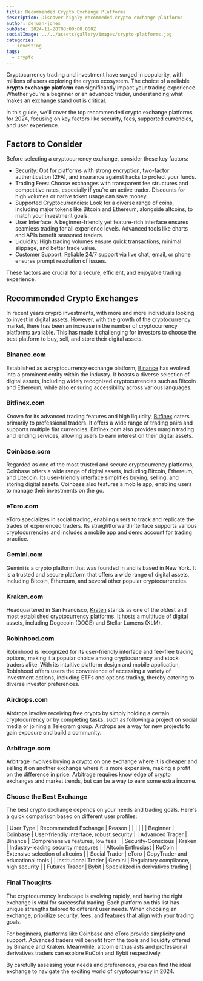 ```yaml
---
title: Recommended Crypto Exchange Platforms
description: Discover highly recommeded crypto exchange platforms.
author: dejuan-jones
pubDate: 2024-11-28T00:00:00.000Z
socialImage: ../../assets/gallery/images/crypto-platforms.jpg
categories:
  - investing
tags:
  - crypto
---
```


Cryptocurrency trading and investment have surged in popularity, with millions of users exploring the crypto ecosystem. The choice of a reliable **crypto exchange platform** can significantly impact your trading experience. Whether you're a beginner or an advanced trader, understanding what makes an exchange stand out is critical.

In this guide, we'll cover the top recommended crypto exchange platforms for 2024, focusing on key factors like security, fees, supported currencies, and user experience.

## Factors to Consider

Before selecting a cryptocurrency exchange, consider these key factors:

* Security: Opt for platforms with strong encryption, two-factor authentication (2FA), and insurance against hacks to protect your funds.
* Trading Fees: Choose exchanges with transparent fee structures and competitive rates, especially if you’re an active trader. Discounts for high volumes or native token usage can save money.
* Supported Cryptocurrencies: Look for a diverse range of coins, including major tokens like Bitcoin and Ethereum, alongside altcoins, to match your investment goals.
* User Interface: A beginner-friendly yet feature-rich interface ensures seamless trading for all experience levels. Advanced tools like charts and APIs benefit seasoned traders.
* Liquidity: High trading volumes ensure quick transactions, minimal slippage, and better trade value.
* Customer Support: Reliable 24/7 support via live chat, email, or phone ensures prompt resolution of issues.

These factors are crucial for a secure, efficient, and enjoyable trading experience.

## Recommended Crypto Exchanges

In recent years crypro investments, with more and more individuals looking to invest in digital assets. However, with the growth of the cryptocurrency market, there has been an increase in the number of cryptocurrency platforms available. This has made it challenging for investors to choose the best platform to buy, sell, and store their digital assets.

### Binance.com

Established as a cryptocurrency exchange platform, [Binance](https://www.binance.com) has evolved into a prominent entity within the industry. It boasts a diverse selection of digital assets, including widely recognized cryptocurrencies such as Bitcoin and Ethereum, while also ensuring accessibility across various languages.

### Bitfinex.com

Known for its advanced trading features and high liquidity, [Bitfinex](https://www.bitfinex.com) caters primarily to professional traders. It offers a wide range of trading pairs and supports multiple fiat currencies. Bitfinex.com also provides margin trading and lending services, allowing users to earn interest on their digital assets.

### Coinbase.com

Regarded as one of the most trusted and secure cryptocurrency platforms, Coinbase offers a wide range of digital assets, including Bitcoin, Ethereum, and Litecoin. Its user-friendly interface simplifies buying, selling, and storing digital assets. Coinbase also features a mobile app, enabling users to manage their investments on the go.

### eToro.com

eToro specializes in social trading, enabling users to track and replicate the trades of experienced traders. Its straightforward interface supports various cryptocurrencies and includes a mobile app and demo account for trading practice.

### Gemini.com

Gemini is a crypto platform that was founded in  and is based in New York. It is a trusted and secure platform that offers a wide range of digital assets, including Bitcoin, Ethereum, and several other popular cryptocurrencies.

### Kraken.com

Headquartered in San Francisco, [Kraten](https://kraten.com) stands as one of the oldest and most established cryptocurrency platforms. It hosts a multitude of digital assets, including Dogecoin (DOGE) and Stellar Lumens (XLM).

### Robinhood.com

Robinhood is recognized for its user-friendly interface and fee-free trading options, making it a popular choice among cryptocurrency and stock traders alike. With its intuitive platform design and mobile application, Robinhood offers users the convenience of accessing a variety of investment options, including ETFs and options trading, thereby catering to diverse investor preferences.

### Airdrops.com

Airdrops involve receiving free crypto by simply holding a certain cryptocurrency or by completing tasks, such as following a project on social media or joining a Telegram group. Airdrops are a way for new projects to gain exposure and build a community.

### Arbitrage.com

Arbitrage involves buying a crypto on one exchange where it is cheaper and selling it on another exchange where it is more expensive, making a profit on the difference in price. Arbitrage requires knowledge of crypto exchanges and market trends, but can be a way to earn some extra income.

### Choose the Best Exchange

The best crypto exchange depends on your needs and trading goals. Here's a quick comparison based on different user profiles:

| User Type | Recommended Exchange | Reason |
|  |  |  |
| Beginner | Coinbase | User-friendly interface, robust security |
| Advanced Trader | Binance | Comprehensive features, low fees |
| Security-Conscious | Kraken | Industry-leading security measures |
| Altcoin Enthusiast | KuCoin | Extensive selection of altcoins |
| Social Trader | eToro | CopyTrader and educational tools |
| Institutional Trader | Gemini | Regulatory compliance, high security |
| Futures Trader | Bybit | Specialized in derivatives trading |

### Final Thoughts

The cryptocurrency landscape is evolving rapidly, and having the right exchange is vital for successful trading. Each platform on this list has unique strengths tailored to different user needs. When choosing an exchange, prioritize security, fees, and features that align with your trading goals.

For beginners, platforms like Coinbase and eToro provide simplicity and support. Advanced traders will benefit from the tools and liquidity offered by Binance and Kraken. Meanwhile, altcoin enthusiasts and professional derivatives traders can explore KuCoin and Bybit respectively.

By carefully assessing your needs and preferences, you can find the ideal exchange to navigate the exciting world of cryptocurrency in 2024.